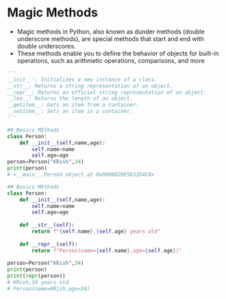 # Magic Methods

* Magic methods in Python, also known as dunder methods (double underscore methods), are special methods that start and end with double underscores.&#x20;
* These methods enable you to define the behavior of objects for built-in operations, such as arithmetic operations, comparisons, and more

```python
'''
__init__': Initializes a new instance of a class.
__str__: Returns a string representation of an object.
__repr__: Returns an official string representation of an object.
__len__: Returns the length of an object.
__getitem__: Gets an item from a container.
__setitem__: Sets an item in a container.
'''

## Basics MEthods
class Person:
    def __init__(self,name,age):
        self.name=name
        self.age=age
person=Person("KRish",34)
print(person)
# <__main__.Person object at 0x0000029E5D31D4C0>

## Basics MEthods
class Person:
    def __init__(self,name,age):
        self.name=name
        self.age=age
    
    def __str__(self):
        return f"{self.name},{self.age} years old"
    
    def __repr__(self):
        return f"Person(name={self.name},age={self.age})"
    
person=Person("KRish",34)
print(person)
print(repr(person))
# KRish,34 years old
# Person(name=KRish,age=34)
```
